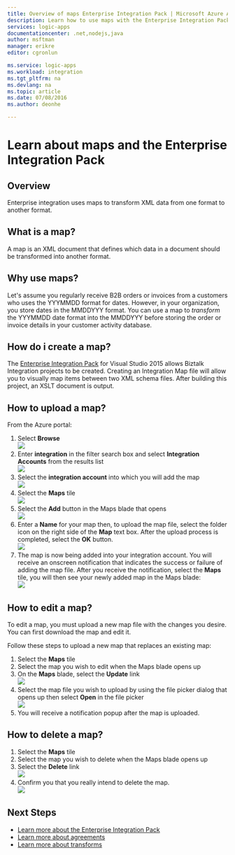 ```yaml
---
title: Overview of maps Enterprise Integration Pack | Microsoft Azure App Service | Microsoft Azure
description: Learn how to use maps with the Enterprise Integration Pack and Logic apps
services: logic-apps
documentationcenter: .net,nodejs,java
author: msftman
manager: erikre
editor: cgronlun

ms.service: logic-apps
ms.workload: integration
ms.tgt_pltfrm: na
ms.devlang: na
ms.topic: article
ms.date: 07/08/2016
ms.author: deonhe

---
```

# Learn about maps and the Enterprise Integration Pack
## Overview
Enterprise integration uses maps to transform XML data from one format to another format. 

## What is a map?
A map is an XML document that defines which data in a document should be transformed into another format. 

## Why use maps?
Let's assume you regularly receive B2B orders or invoices from a customers who uses the YYYMMDD format for dates. However, in your organization, you store dates in the MMDDYYY format. You can use a map to *transform* the YYYMMDD date format into the MMDDYYY before storing the order or invoice details in your customer activity database.

## How do i create a map?
The [Enterprise Integration Pack](app-service-logic-enterprise-integration-overview.md "Learn about the enterprise integration pack") for Visual Studio 2015 allows Biztalk Integration projects to be created.  Creating an Integration Map file will allow you to visually map items between two XML schema files.  After building this project, an XSLT document is output.

## How to upload a map?
From the Azure portal:  

1. Select **Browse**  
   ![](./media/app-service-logic-enterprise-integration-overview/overview-1.png)    
2. Enter **integration** in the filter search box and select **Integration Accounts** from the results list     
   ![](./media/app-service-logic-enterprise-integration-overview/overview-2.png)  
3. Select the **integration account** into which you will add the map  
   ![](./media/app-service-logic-enterprise-integration-overview/overview-3.png)  
4. Select the **Maps** tile  
   ![](./media/app-service-logic-enterprise-integration-maps/map-1.png)  
5. Select the **Add** button in the Maps blade that opens  
   ![](./media/app-service-logic-enterprise-integration-maps/map-2.png)  
6. Enter a **Name** for your map then, to upload the map file, select the folder icon on the right side of the **Map** text box. After the upload process is completed, select the **OK** button.  
   ![](./media/app-service-logic-enterprise-integration-maps/map-3.png)  
7. The map is now being added into your integration account. You will receive an onscreen notification that indicates the success or failure of adding the map file. After you receive the notification, select the **Maps** tile, you will then see your newly added map in the Maps blade:    
   ![](./media/app-service-logic-enterprise-integration-maps/map-4.png)  

## How to edit a map?
To edit a map, you must upload a new map file with the changes you desire. You can first download the map and edit it. 

Follow these steps to upload a new map that replaces an existing map:  

1. Select the **Maps** tile  
2. Select the map you wish to edit when the Maps blade opens up  
3. On the **Maps** blade, select the **Update** link  
   ![](./media/app-service-logic-enterprise-integration-maps/edit-1.png)   
4. Select the map file you wish to upload by using the file picker dialog that opens up then select **Open** in the file picker   
   ![](./media/app-service-logic-enterprise-integration-maps/edit-2.png)   
5. You will receive a notification popup after the map is uploaded.    

## How to delete a map?
1. Select the **Maps** tile  
2. Select the map you wish to delete when the Maps blade opens up  
3. Select the **Delete** link    
   ![](./media/app-service-logic-enterprise-integration-maps/delete.png)   
4. Confirm you that you really intend to delete the map.  
   ![](./media/app-service-logic-enterprise-integration-maps/delete-confirmation-1.png)   

## Next Steps
* [Learn more about the Enterprise Integration Pack](app-service-logic-enterprise-integration-overview.md "Learn about Enterprise Integration Pack")  
* [Learn more about agreements](app-service-logic-enterprise-integration-agreements.md "Learn about enterprise integration agreements")  
* [Learn more about transforms](app-service-logic-enterprise-integration-transform.md "Learn about enterprise integration transforms")  

